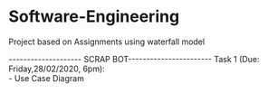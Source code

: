 # Software-Engineering
Project based on Assignments using waterfall model

-------------------- SCRAP BOT-----------------------
Task 1 (Due: Friday,28/02/2020, 6pm):   
			- Use Case Diagram